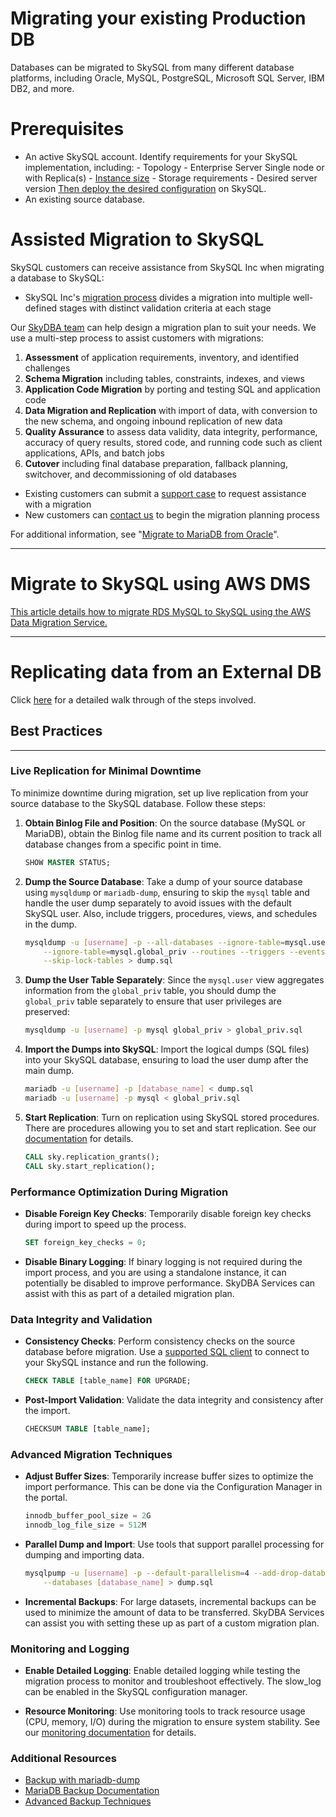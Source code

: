 # Migrating your existing Production DB

Databases can be migrated to SkySQL from many different database platforms, including Oracle, MySQL, PostgreSQL, Microsoft SQL Server, IBM DB2, and more.

# Prerequisites

- An active SkySQL account. Identify requirements for your SkySQL implementation, including:
        - Topology - Enterprise Server Single node or with Replica(s)
        - [Instance size](<../Reference Guide/Instance Size Choices.md>)
        - Storage requirements
        - Desired server version
  [Then deploy the desired configuration](<../Portal features/Launch page.md>) on SkySQL.
- An existing source database.

# Assisted Migration to SkySQL

SkySQL customers can receive assistance from SkySQL Inc when migrating a database to SkySQL:

- SkySQL Inc's [migration process](#migration-process) divides a migration into multiple well-defined stages with distinct validation criteria at each stage

Our [SkyDBA team](https://skysqlinc.github.io/skysql-docs/FractionalDBA/) can help design a migration plan to suit your needs. We use a multi-step process to assist customers with migrations:

1. **Assessment** of application requirements, inventory, and identified challenges
2. **Schema Migration** including tables, constraints, indexes, and views
3. **Application Code Migration** by porting and testing SQL and application code
4. **Data Migration and Replication** with import of data, with conversion to the new schema, and ongoing inbound replication of new data
5. **Quality Assurance** to assess data validity, data integrity, performance, accuracy of query results, stored code, and running code such as client applications, APIs, and batch jobs
6. **Cutover** including final database preparation, fallback planning, switchover, and decommissioning of old databases

- Existing customers can submit a [support case](https://support.skysql.com) to request assistance with a migration
- New customers can [contact us](mailto:support@skysql.com) to begin the migration planning process

For additional information, see "[Migrate to MariaDB from Oracle](https://mariadb.com/resources/blog/a-typical-journey-migrating-to-mariadb-from-oracle/)".

---

# Migrate to SkySQL using AWS DMS

[This article details how to migrate RDS MySQL to SkySQL using the AWS Data Migration Service.](<./migrate-rds-mysql-to-skysql-using-amazon-data-migration-service_whitepaper_1109.pdf>)

---

# Replicating data from an External DB
Click [here](<./Replicating data from external DB.md>) for a detailed walk through of the steps involved. 


## Best Practices

---

### Live Replication for Minimal Downtime

To minimize downtime during migration, set up live replication from your source database to the SkySQL database. Follow these steps:

1. **Obtain Binlog File and Position**: On the source database (MySQL or MariaDB), obtain the Binlog file name and its current position to track all database changes from a specific point in time.

    ```sql
    SHOW MASTER STATUS;
    ```

2. **Dump the Source Database**: Take a dump of your source database using `mysqldump` or `mariadb-dump`, ensuring to skip the `mysql` table and handle the user dump separately to avoid issues with the default SkySQL user. Also, include triggers, procedures, views, and schedules in the dump.

    ```bash
    mysqldump -u [username] -p --all-databases --ignore-table=mysql.user \
        --ignore-table=mysql.global_priv --routines --triggers --events  \
        --skip-lock-tables > dump.sql
    ```

3. **Dump the User Table Separately**: Since the `mysql.user` view aggregates information from the `global_priv` table, you should dump the `global_priv` table separately to ensure that user privileges are preserved:

    ```bash
    mysqldump -u [username] -p mysql global_priv > global_priv.sql
    ```

4. **Import the Dumps into SkySQL**: Import the logical dumps (SQL files) into your SkySQL database, ensuring to load the user dump after the main dump.

    ```bash
    mariadb -u [username] -p [database_name] < dump.sql
    mariadb -u [username] -p mysql < global_priv.sql
    ```

5. **Start Replication**: Turn on replication using SkySQL stored procedures. There are procedures allowing you to set and start replication. See our [documentation](<../Reference Guide/Sky Stored Procedures.md>) for details.

    ```sql
    CALL sky.replication_grants();
    CALL sky.start_replication();
    ```

### Performance Optimization During Migration

- **Disable Foreign Key Checks**: Temporarily disable foreign key checks during import to speed up the process.

    ```sql
    SET foreign_key_checks = 0;
    ```

- **Disable Binary Logging**: If binary logging is not required during the import process, and you are using a standalone instance, it can potentially be disabled to improve performance. SkyDBA Services can assist with this as part of a detailed migration plan.

### Data Integrity and Validation

- **Consistency Checks**: Perform consistency checks on the source database before migration. Use a [supported SQL client](<../../Connecting to Sky DBs/>) to connect to your SkySQL instance and run the following.

    ```sql
    CHECK TABLE [table_name] FOR UPGRADE;
    ```

- **Post-Import Validation**: Validate the data integrity and consistency after the import.

    ```sql
    CHECKSUM TABLE [table_name];
    ```

### Advanced Migration Techniques

- **Adjust Buffer Sizes**: Temporarily increase buffer sizes to optimize the import performance. This can be done via the Configuration Manager in the portal.

    ```sql
    innodb_buffer_pool_size = 2G
    innodb_log_file_size = 512M
    ```

- **Parallel Dump and Import**: Use tools that support parallel processing for dumping and importing data.

    ```bash
    mysqlpump -u [username] -p --default-parallelism=4 --add-drop-database \
        --databases [database_name] > dump.sql
    ```

- **Incremental Backups**: For large datasets, incremental backups can be used to minimize the amount of data to be transferred. SkyDBA Services can assist you with setting these up as part of a custom migration plan.

### Monitoring and Logging

- **Enable Detailed Logging**: Enable detailed logging while testing the migration process to monitor and troubleshoot effectively. The slow_log can be enabled in the SkySQL configuration manager.

- **Resource Monitoring**: Use monitoring tools to track resource usage (CPU, memory, I/O) during the migration to ensure system stability. See our [monitoring documentation](<../Portal features/Service Monitoring Panels.md>) for details.

### Additional Resources

- [Backup with mariadb-dump](https://mariadb.com/kb/en/mariadb-dump/)
- [MariaDB Backup Documentation](https://mariadb.com/kb/en/mariadb-backup-overview/)
- [Advanced Backup Techniques](https://mariadb.com/kb/en/backup-and-restore-overview/)


